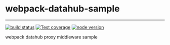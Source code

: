 # webpack-datahub-sample

---

[![build status][travis-image]][travis-url]
[![Test coverage][coveralls-image]][coveralls-url]
[![node version][node-image]][node-url]

[travis-image]: https://img.shields.io/travis/macaca-sample/webpack-datahub-sample.svg?style=flat-square
[travis-url]: https://travis-ci.org/macaca-sample/webpack-datahub-sample
[coveralls-image]: https://img.shields.io/coveralls/macaca-sample/webpack-datahub-sample.svg?style=flat-square
[coveralls-url]: https://coveralls.io/r/macaca-sample/webpack-datahub-sample?branch=master
[node-image]: https://img.shields.io/badge/node.js-%3E=8-green.svg?style=flat-square
[node-url]: http://nodejs.org/download/

webpack datahub proxy middleware sample

